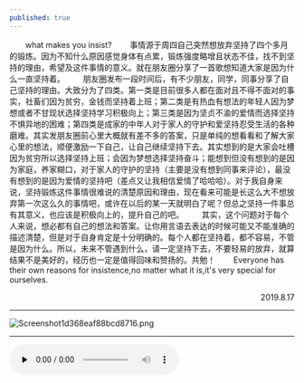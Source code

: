 ```yaml
---
published: true
---
```

  
 　　what makes you insist?
　　事情源于周四自己突然想放弃坚持了四个多月的锻炼。因为不知什么原因感觉身体有点累，锻炼强度略增且状态不佳，找不到坚持的理由，希望及这件事情的意义。就在朋友圈分享了一首歌想知道大家是因为什么一直坚持着。
　　朋友圈发布一段时间后，有不少朋友，同学，同事分享了自己坚持的理由。大致分为了四类。第一类是目前很多人都在面对且不得不面对的事实，社畜们因为贫穷，金钱而坚持着上班；第二类是有热血有想法的年轻人因为梦想或者不甘现状选择坚持学习积极向上；第三类是因为坚贞不渝的爱情而选择坚持不惧异地的困难；第四类是成家的中年人对于家人的守护和爱坚持忍受生活的各种磨难。其实发朋友圈前心里大概就有差不多的答案，只是单纯的想看看和了解大家心里的想法，顺便激励一下自己，让自己继续坚持下去。其实想到的是大家会吐槽因为贫穷所以选择坚持上班；会因为梦想选择坚持奋斗；能想到但没有想到的是因为家庭，养家糊口，对于家人的守护的坚持（主要是没有想到同事来评论），最没有想到的是因为爱情的坚持吧（差点又让我相信爱情了哈哈哈）。对于我自身来说，坚持锻炼这件事情很难说的清楚原因和理由，现在看来可能是长这么大不想放弃第一次这么久的事情吧，或许在以后的某一天就明白了呢？但总之坚持一件事总有其意义，也应该是积极向上的，提升自己的吧。
　　其实，这个问题对于每个人来说，想必都有自己的想法和答案。让你用言语去表达的时候可能又不能准确的描述清楚，但是对于自身肯定是十分明确的。每个人都在坚持着，都不容易，不管是因为什么。所以，未来不管遇到什么，请一定坚持下去，不要轻易的放弃，就算结果不是美好的，经历也一定是值得回味和赞扬的。共勉！
　　Everyone has their own reasons for insistence,no matter what it is,it's very special for ourselves.
  
<p align="right">2019.8.17</p>

------------

![Screenshot1d368eaf88bcd8716.png](https://www.privacypic.com/images/2019/08/17/Screenshot1d368eaf88bcd8716.png)

------------
<audio id="audio" controls="" preload="none"   autoplay loop>
<source id="mp3" src="http://t.cn/AiHBQnFG?mp3">
</audio>
